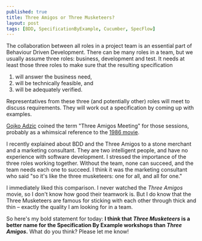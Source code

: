 ```yaml
---
published: true
title: Three Amigos or Three Musketeers?
layout: post
tags: [BDD, SpecificationByExample, Cucumber, SpecFlow]
---
```

The collaboration between all roles in a project team is an essential part of Behaviour Driven Development. There can be many roles in a team, but we usually assume three roles: business, development and test. It needs at least those three roles to make sure that the resulting specification

1. will answer the business need,
2. will be technically feasible, and
3. will be adequately verified.

Representatives from these three (and potentially other) roles will meet to discuss requirements. They will work out a specification by coming up with examples.

[Gojko Adzic](http://gojko.net/) coined the term "Three Amigos Meeting" for those sessions, probably as a whimsical reference to the [1986 movie](http://www.imdb.com/title/tt0092086/).

I recently explained about BDD and the Three Amigos to a stone merchant and a marketing consultant. They are two intelligent people, and have no experience with software development. I stressed the importance of the three roles working together. Without the team, none can succeed, and the team needs each one to succeed. I think it was the marketing consultant who said "so it's like the three musketeers: one for all, and all for one."

I immediately liked this comparison. I never watched the *Three Amigos* movie, so I don't know how good their teamwork is. But I do know that the Three Musketeers are famous for sticking with each other through thick and thin &ndash; exactly the quality I am looking for in a team.

So here's my bold statement for today: **I think that *Three Musketeers* is a better name for the Specification By Example workshops than *Three Amigos*.** What do you think? Please let me know!
